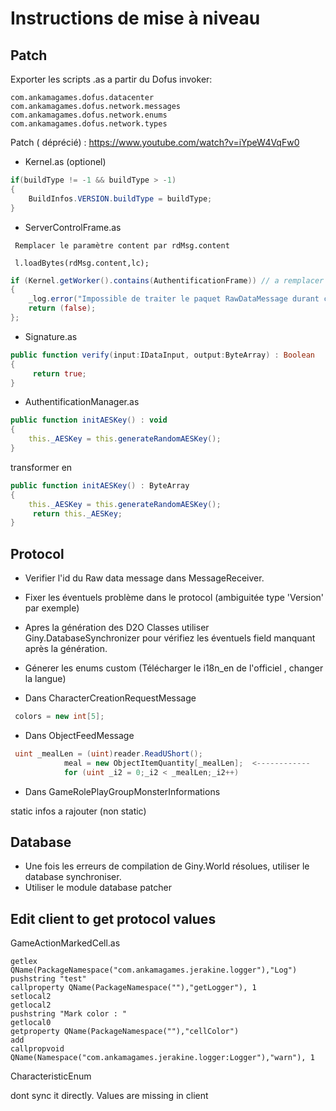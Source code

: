 # Instructions de mise à niveau 

## Patch

Exporter les scripts .as a partir du Dofus invoker:
```
com.ankamagames.dofus.datacenter
com.ankamagames.dofus.network.messages
com.ankamagames.dofus.network.enums
com.ankamagames.dofus.network.types
```

Patch ( déprécié) : https://www.youtube.com/watch?v=iYpeW4VqFw0

* Kernel.as  (optionel) 
```actionscript
if(buildType != -1 && buildType > -1)
{
    BuildInfos.VERSION.buildType = buildType;
}
```
* ServerControlFrame.as

```  Remplacer le paramètre content par rdMsg.content ```  


``` l.loadBytes(rdMsg.content,lc);```
```actionscript
if (Kernel.getWorker().contains(AuthentificationFrame)) // a remplacer par if (false)
{
    _log.error("Impossible de traiter le paquet RawDataMessage durant cette phase.");
    return (false);
};
```   
                
* Signature.as
```actionscript
public function verify(input:IDataInput, output:ByteArray) : Boolean
{
     return true;
}
```

* AuthentificationManager.as
```actionscript
public function initAESKey() : void
{
    this._AESKey = this.generateRandomAESKey();
}
``` 
transformer en

```actionscript
public function initAESKey() : ByteArray
{
    this._AESKey = this.generateRandomAESKey();
     return this._AESKey;
}
```

## Protocol

* Verifier l'id du Raw data message dans MessageReceiver.
* Fixer les éventuels problème dans le protocol (ambiguitée type 'Version' par exemple)
* Apres la génération des D2O Classes utiliser Giny.DatabaseSynchronizer pour vérifiez les éventuels field manquant après la génération.
* Génerer les enums custom  (Télécharger le i18n_en de l'officiel , changer la langue)


* Dans CharacterCreationRequestMessage
```csharp
 colors = new int[5];
```

* Dans ObjectFeedMessage
```csharp
 uint _mealLen = (uint)reader.ReadUShort();
            meal = new ObjectItemQuantity[_mealLen];  <------------
            for (uint _i2 = 0;_i2 < _mealLen;_i2++)
```

* Dans GameRolePlayGroupMonsterInformations
 
static infos a rajouter (non static)

## Database

* Une fois les erreurs de compilation de Giny.World résolues, utiliser le database synchroniser.
* Utiliser le module database patcher




## Edit client to get protocol values

GameActionMarkedCell.as

````pcode
getlex QName(PackageNamespace("com.ankamagames.jerakine.logger"),"Log")
pushstring "test"
callproperty QName(PackageNamespace(""),"getLogger"), 1
setlocal2
getlocal2
pushstring "Mark color : "
getlocal0
getproperty QName(PackageNamespace(""),"cellColor")
add
callpropvoid QName(Namespace("com.ankamagames.jerakine.logger:Logger"),"warn"), 1
````

CharacteristicEnum

dont sync it directly. Values are missing in client
